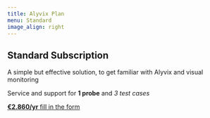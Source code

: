 ```yaml
---
title: Alyvix Plan
menu: Standard
image_align: right
---
```


## **Standard** Subscription

A simple but effective solution, to get familiar with Alyvix and visual monitoring

Service and support for **1 probe** and *3 test cases*

[**€2.860/yr** fill in the form](..\_subscription_standard\contact_us?classes=btn,btn-primary,btn-lg)
